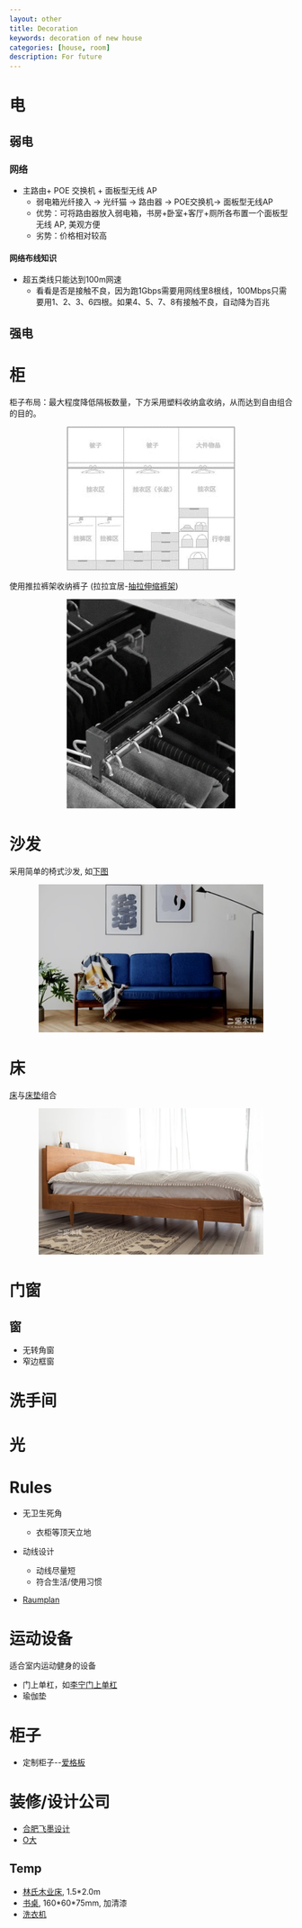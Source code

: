 ```yaml
---
layout: other
title: Decoration
keywords: decoration of new house
categories: [house, room]
description: For future
---
```



# 电

## 弱电

### 网络

- 主路由+ POE 交换机 + 面板型无线 AP
  - 弱电箱光纤接入 -> 光纤猫 -> 路由器 -> POE交换机-> 面板型无线AP 
  - 优势：可将路由器放入弱电箱，书房+卧室+客厅+厕所各布置一个面板型无线 AP, 美观方便
  - 劣势：价格相对较高

#### 网络布线知识
- 超五类线只能达到100m网速
  - 看看是否是接触不良，因为跑1Gbps需要用网线里8根线，100Mbps只需要用1、2、3、6四根。如果4、5、7、8有接触不良，自动降为百兆


## 强电

# 柜

柜子布局：最大程度降低隔板数量，下方采用塑料收纳盒收纳，从而达到自由组合的目的。

<div align="center"><img width="300" src="https://raw.githubusercontent.com/LfqGithub/LfqGithub.github.io/master/images/house/closet.png"/></div>

使用推拉裤架收纳裤子 (拉拉宜居-[抽拉伸缩裤架](https://item.taobao.com/item.htm?spm=2013.1.0.0.52694c2cvw35m3&id=576591377668&scm=1007.12144.97955.42296_0_0&pvid=7b7eb92e-627e-47ab-881d-1743719eb257&utparam=%7B%22x_hestia_source%22%3A%2242296%22%2C%22x_object_type%22%3A%22item%22%2C%22x_mt%22%3A0%2C%22x_src%22%3A%2242296%22%2C%22x_pos%22%3A1%2C%22x_pvid%22%3A%227b7eb92e-627e-47ab-881d-1743719eb257%22%2C%22x_object_id%22%3A576591377668%7D))

<div align="center"><img width="300" src="https://raw.githubusercontent.com/LfqGithub/LfqGithub.github.io/master/images/house/推拉裤架.png"/></div>

# 沙发
采用简单的椅式沙发, 如[下图](https://item.taobao.com/item.htm?spm=a1z10.1-c-s.w8631129-21520405239.37.5678e6b1PQa67w&id=569640810678)

<div align="center"><img width="400" src="https://raw.githubusercontent.com/LfqGithub/LfqGithub.github.io/master/images/house/sofa.jpg"/></div>

# 床

[床](https://item.taobao.com/item.htm?spm=a1z0k.7385961.1997989141.10.3f3f570bTvJPtu&id=551296190740&_u=v1o2q4l7843b)与[床垫](https://item.taobao.com/item.htm?spm=2013.1.0.0.2cbdf9aeFi2plj&id=584057907486)组合

<div align="center"><img width="400" src="https://raw.githubusercontent.com/LfqGithub/LfqGithub.github.io/master/images/house/bed.jpg"/></div>


# 门窗

## 窗

- 无转角窗
- 窄边框窗

# 洗手间

# 光


# Rules

- 无卫生死角
  - 衣柜等顶天立地
- 动线设计
  - 动线尽量短
  - 符合生活/使用习惯

- [Raumplan](https://architecturedesignprimer.wordpress.com/2012/12/26/free-plan-open-plan-raumplan/)

# 运动设备
适合室内运动健身的设备

- 门上单杠，如[李宁门上单杠](https://item.jd.com/100004880454.html)
- 瑜伽垫

# 柜子

- 定制柜子--[爱格板](https://www.egger.com/shop/zh_CN/about-us/sources-of-supply)

# 装修/设计公司

- [合肥飞墨设计](http://www.feimosheji.com/)
- [O大](https://otika2046.zcool.com.cn/)

## Temp 

- [林氏木业床](https://item.jd.com/49892179187.html), 1.5\*2.0m
- [书桌](https://item.taobao.com/item.htm?spm=a1z0k.7385961.1997985097.d4918993.44ce570brfwPEw&id=543279184008&_u=t2dmg8j26111), 160\*60\*75mm, 加清漆
- [洗衣机](https://item.jd.com/100007255984.html)

